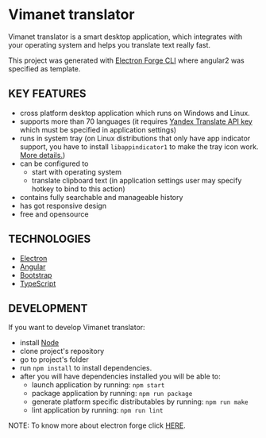 # Vimanet translator

Vimanet translator is a smart desktop application, which integrates with your operating system
and helps you translate text really fast.

This project was generated with [Electron Forge CLI](https://electronforge.io/) where angular2 was specified as template.


## KEY FEATURES

* cross platform desktop application which runs on Windows and Linux.
* supports more than 70 languages
(it requires [Yandex Translate API key](https://tech.yandex.com/translate/) which must be specified in application settings)
* runs in system tray
(on Linux distributions that only have app indicator support, you have to install `libappindicator1` to make the tray icon work. [More details.](https://github.com/electron/electron/blob/master/docs/api/tray.md))
* can be configured to
    * start with operating system
    * translate clipboard text (in application settings user may specify hotkey to bind to this action)
* contains fully searchable and manageable history
* has got responsive design
* free and opensource


## TECHNOLOGIES

* [Electron](https://electron.atom.io/)
* [Angular](https://angular.io/)
* [Bootstrap](http://getbootstrap.com/)
* [TypeScript](https://www.typescriptlang.org/)


## DEVELOPMENT

If you want to develop Vimanet translator:

* install [Node](https://nodejs.org)
* clone project's repository
* go to project's folder
* run `npm install` to install dependencies.
* after you will have dependencies installed you will be able to:
    * launch application by running: `npm start`
    * package application by running: `npm run package`
    * generate platform specific distributables by running: `npm run make`
    * lint application by running: `npm run lint`

NOTE: To know more about electron forge click [HERE](https://github.com/electron-userland/electron-forge).